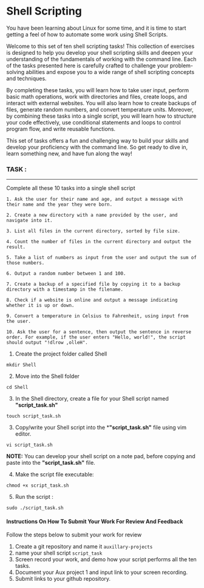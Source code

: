 Shell Scripting 
==============================

You have been learning about Linux for some time, and it is time to start getting a feel of how to automate some work using Shell Scripts.

Welcome to this set of ten shell scripting tasks! This collection of exercises is designed to help you develop your shell scripting skills and deepen your understanding of the fundamentals of working with the command line. Each of the tasks presented here is carefully crafted to challenge your problem-solving abilities and expose you to a wide range of shell scripting concepts and techniques.

By completing these tasks, you will learn how to take user input, perform basic math operations, work with directories and files, create loops, and interact with external websites. You will also learn how to create backups of files, generate random numbers, and convert temperature units. Moreover, by combining these tasks into a single script, you will learn how to structure your code effectively, use conditional statements and loops to control program flow, and write reusable functions.

This set of tasks offers a fun and challenging way to build your skills and develop your proficiency with the command line. So get ready to dive in, learn something new, and have fun along the way!

### **TASK :**
---
Complete all these 10 tasks into a single shell script
```
1. Ask the user for their name and age, and output a message with their name and the year they were born.

2. Create a new directory with a name provided by the user, and navigate into it.

3. List all files in the current directory, sorted by file size.

4. Count the number of files in the current directory and output the result.

5. Take a list of numbers as input from the user and output the sum of those numbers.

6. Output a random number between 1 and 100.

7. Create a backup of a specified file by copying it to a backup directory with a timestamp in the filename.

8. Check if a website is online and output a message indicating whether it is up or down.

9. Convert a temperature in Celsius to Fahrenheit, using input from the user.

10. Ask the user for a sentence, then output the sentence in reverse order. For example, if the user enters "Hello, world!", the script should output "!dlrow ,olleH".
```
1. Create the project folder called Shell

```
mkdir Shell
```
2. Move into the Shell folder
```
cd Shell
```

3. In the Shell directory, create a file for your Shell script named **"script_task.sh"** 

```
touch script_task.sh
```
3. Copy/write your Shell script into the ***"script_task.sh"** file using vim editor.
```
vi script_task.sh
```
**NOTE:** You can develop your shell script on a note pad, before copying and paste into the **"script_task.sh"** file.

4. Make the script file executable:

```
chmod +x script_task.sh
```
5. Run the script :

```
sudo ./script_task.sh
```
#### Instructions On How To Submit Your Work For Review And Feedback

Follow the steps below to submit your work for review

1. Create a git repository and name it `auxillary-projects`
2. name your shell script `script_task`
3. Screen record your work, and demo how your script performs all the ten tasks.
4. Document your Aux project 1 and input link to your screen recording. 
5. Submit links to your github repository.